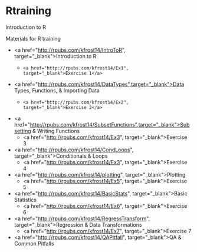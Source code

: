 # Rtraining
Introduction to R

Materials for R training
- <a href="http://rpubs.com/kfrost14/IntroToR", target="_blank">Introduction to R</a>
    -     <a href="http://rpubs.com/kfrost14/Ex1", target="_blank">Exercise 1</a>
- <a href="http://rpubs.com/kfrost14/DataTypes",target="_blank">Data Types, Functions, & Importing Data</a>
    -     <a href="http://rpubs.com/kfrost14/Ex2", target="_blank">Exercise 2</a>
- <a href="http://rpubs.com/kfrost14/SubsetFunctions",target="_blank">Subsetting & Writing Functions</a>
    -   <a href="http://rpubs.com/kfrost14/Ex3", target="_blank">Exercise 3</a>
- <a href="http://rpubs.com/kfrost14/CondLoops", target="_blank">Conditionals & Loops</a>
    -   <a href="http://rpubs.com/kfrost14/Ex3", target="_blank">Exercise 4</a>
- <a href="http://rpubs.com/kfrost14/plotting", target="_blank">Plotting</a>
    -   <a href="http://rpubs.com/kfrost14/Ex5", target="_blank">Exercise 5</a>
- <a href="http://rpubs.com/kfrost14/BasicStats", target="_blank">Basic Statistics</a>
    -   <a href="http://rpubs.com/kfrost14/Ex6", target="_blank">Exercise 6</a>
- <a href="http://rpubs.com/kfrost14/RegressTransform", target="_blank">Regression & Data Transformations</a>
    -  <a href="http://rpubs.com/kfrost14/Ex7", target="_blank">Exercise 7</a>
- <a href="http://rpubs.com/kfrost14/QAPitfall", target="_blank">QA & Common Pitfalls</a>
   
